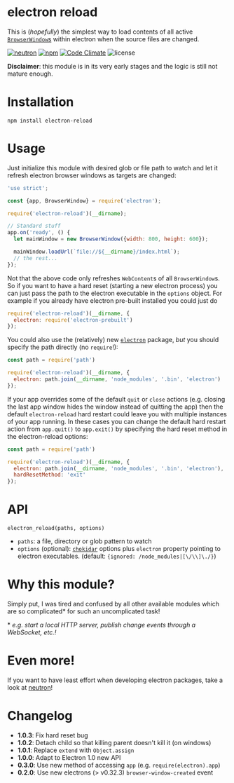 # electron reload
This is (*hopefully*) the simplest way to load contents of all active [`BrowserWindow`s](https://github.com/atom/electron/blob/master/docs/api/browser-window.md) within electron when the source files are changed.

[![neutron](https://img.shields.io/badge/neutron-compatible-004455.svg)](https://github.com/yan-foto/neutron)
[![npm](https://img.shields.io/npm/v/electron-reload.svg)](https://www.npmjs.com/package/electron-reload)
[![Code Climate](https://codeclimate.com/github/yan-foto/electron-reload/badges/gpa.svg)](https://codeclimate.com/github/yan-foto/electron-reload)
![license](https://img.shields.io/npm/l/electron-reload.svg)

**Disclaimer**: this module is in its very early stages and the logic is still not mature enough.

# Installation
```
npm install electron-reload
```

# Usage
Just initialize this module with desired glob or file path to watch and let it refresh electron browser windows as targets are changed:

```js
'use strict';

const {app, BrowserWindow} = require('electron');

require('electron-reload')(__dirname);

// Standard stuff
app.on('ready', () {
  let mainWindow = new BrowserWindow({width: 800, height: 600});

  mainWindow.loadUrl(`file://${__dirname}/index.html`);
  // the rest...
});
```

Not that the above code only refreshes `WebContent`s of all `BrowserWindow`s. So if you want to have a hard reset (starting a new electron process) you can just pass the path to the electron executable in the `options` object. For example if you already have electron pre-built installed you could just do

```js
require('electron-reload')(__dirname, {
  electron: require('electron-prebuilt')
});
```

You could also use the (relatively) new [`electron`](https://www.npmjs.com/package/electron) package, *but* you should specify the path directly (no `require`!):

```js
const path = require('path')

require('electron-reload')(__dirname, {
  electron: path.join(__dirname, 'node_modules', '.bin', 'electron')
});
```

If your app overrides some of the default `quit` or `close` actions (e.g. closing the last app window hides the window instead of quitting the app) then the default `electron-reload` hard restart could leave you with multiple instances of your app running. In these cases you can change the default hard restart action from `app.quit()` to `app.exit()` by specifying the hard reset method in the electron-reload options:

```js
const path = require('path')

require('electron-reload')(__dirname, {
  electron: path.join(__dirname, 'node_modules', '.bin', 'electron'),
  hardResetMethod: 'exit'
});
```

# API
`electron_reload(paths, options)`
* `paths`: a file, directory or glob pattern to watch
* `options` (optional): [`chokidar`](https://github.com/paulmillr/chokidar) options plus `electron` property pointing to electron executables. (default: `{ignored: /node_modules|[\/\\]\./}`)


# Why this module?
Simply put, I was tired and confused by all other available modules which are so complicated\* for such an uncomplicated task!

\* *e.g. start a local HTTP server, publish change events through a WebSocket, etc.!*

# Even more!
If you want to have least effort when developing electron packages, take a look at [neutron](https://github.com/yan-foto/neutron)!

# Changelog

 - **1.0.3**: Fix hard reset bug
 - **1.0.2**: Detach child so that killing parent doesn't kill it (on windows)
 - **1.0.1**: Replace `extend` with `Object.assign`
 - **1.0.0**: Adapt to Electron 1.0 new API
 - **0.3.0**: Use new method of accessing `app` (e.g. `require(electron).app`)
 - **0.2.0**: Use new electrons (> v0.32.3) `browser-window-created` event
